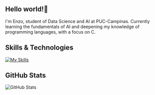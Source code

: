 ## Hello world!🐀

I'm Enzo, student of Data Science and AI at PUC-Campinas. Currently learning the fundamentals of AI and deepening my knowledge of programming languages, with a focus on C.

## Skills & Technologies

[![My Skills](https://skillicons.dev/icons?i=linux,mysql,py,c,powershell,flutter,dart,php)](https://skillicons.dev)

## GitHub Stats

![GitHub Stats](https://github-readme-stats.vercel.app/api?username=vooort&show_icons=true&theme=radical)

